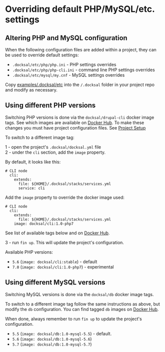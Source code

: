 # Overriding default PHP/MySQL/etc. settings

<a name="configuration"></a>
## Altering PHP and MySQL configuration

When the following configuration files are added within a project, they can be used to override default settings:

- `.docksal/etc/php/php.ini` - PHP settings overrides
- `.docksal/etc/php/php-cli.ini` - command line PHP settings overrides
- `.docksal/etc/mysql/my.cnf` - MySQL settings overrides

Copy [examples/.docksal/etc](https://github.com/docksal/docksal/tree/develop/examples/.docksal/etc) into the `/.docksal` folder in your project repo and modify as necessary.

<a name="php-versions"></a>
## Using different PHP versions

Switching PHP versions is done via the `docksal/drupal-cli` docker image tags. See 
which images are available on [Docker Hub](https://hub.docker.com/r/docksal/cli/). To
make these changes you must have project configuration files. See [Project Setup](project-setup.md)

To switch to a different image tag:

1 - open the project's `.docksal/docksal.yml` file  
2 - under the `cli` section, add the `image` property.

By default, it looks like this:
```
# CLI node
  cli:
    extends:
      file: ${HOME}/.docksal/stacks/services.yml
      service: cli
```

Add the `image` property to override the docker image used:
```
# CLI node
  cli:
    extends:
      file: ${HOME}/.docksal/stacks/services.yml
    image: docksal/cli:1.0-php7

```

See list of available tags below and on [Docker Hub](https://hub.docker.com/r/docksal/cli/tags/).

3 - run `fin up`. This will update the project's configuration.

Available PHP versions:

- `5.6` (`image: docksal/cli:stable`) - default
- `7.0` (`image: docksal/cli:1.0-php7`) - experimental

<a name="mysql-versions"></a>
## Using different MySQL versions

Switching MySQL versions is done via the `docksal/db` docker image tags.

To switch to a different image tag follow the same instructions as above, but 
modify the `db` configuration. You can find tagged `db` images on [Docker Hub](https://hub.docker.com/r/docksal/db/tags/).

When done, always remember to run `fin up` to update the project's configuration.

- `5.5` (`image: docksal/db:1.0-mysql-5.5`) - default.
- `5.6` (`image: docksal/db:1.0-mysql-5.6`)
- `5.7` (`image: docksal/db:1.0-mysql-5.7`)
